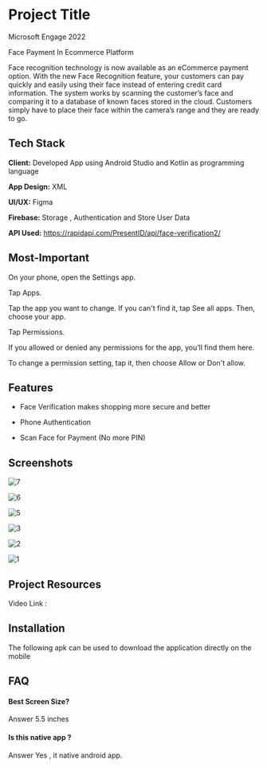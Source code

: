 
# Project Title

Microsoft Engage 2022

Face Payment In Ecommerce Platform

Face recognition technology is now available as an eCommerce payment option. With the new Face Recognition feature, your customers can pay quickly and easily using their face instead of entering credit card information. The system works by scanning the customer’s face and comparing it to a database of known faces stored in the cloud. Customers simply have to place their face within the camera’s range and they are ready to go.

## Tech Stack

**Client:** Developed App using Android Studio and Kotlin as programming language

**App Design:** XML

**UI/UX:** Figma

**Firebase:** Storage , Authentication and Store User Data  

**API Used:** https://rapidapi.com/PresentID/api/face-verification2/

## Most-Important

On your phone, open the Settings app.

Tap Apps.

Tap the app you want to change. If you can't find it, tap See all apps. Then, choose your app.

Tap Permissions.

If you allowed or denied any permissions for the app, you’ll find them here.

To change a permission setting, tap it, then choose Allow or Don't allow.

## Features

- Face Verification makes shopping more secure and better

- Phone Authentication

- Scan Face for Payment (No more PIN)


## Screenshots

![7](https://user-images.githubusercontent.com/81950754/170866441-e6d4d077-b983-4fd3-acbf-a2213f4f5f5d.jpg)

![6](https://user-images.githubusercontent.com/81950754/170866449-309cdfb5-ff39-4254-8b4a-b4b16ec38430.jpg)

![5](https://user-images.githubusercontent.com/81950754/170866481-8a106182-6370-4550-9f0d-8b9c2f05ee4b.jpg)

![3](https://user-images.githubusercontent.com/81950754/170866463-32a5325f-4420-4224-b62f-cc46259d479c.jpg)

![2](https://user-images.githubusercontent.com/81950754/170866466-63e694cd-469f-4ee0-b506-e5524c665aae.jpg)

![1](https://user-images.githubusercontent.com/81950754/170866487-9677a8cb-5ea2-4a0e-8b0d-3a0fe18de837.jpg)

## Project Resources

Video Link :

## Installation

The following apk can be used to download the application directly on the mobile 


    
## FAQ

#### Best Screen Size?

Answer 5.5 inches

#### Is this native app ?

Answer Yes , it native android app.

